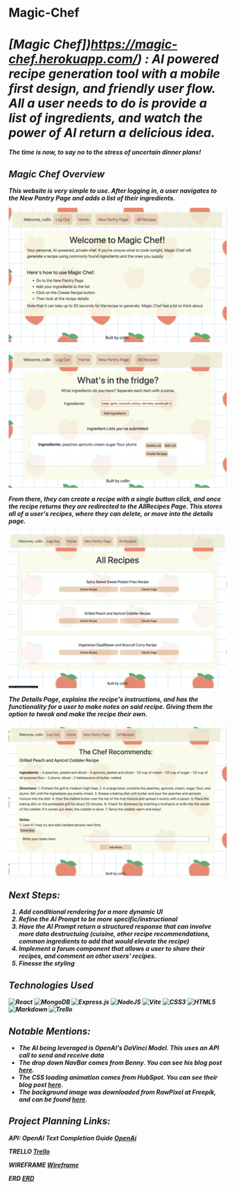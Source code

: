 # Magic-Chef

# <strong><em> [Magic Chef])https://magic-chef.herokuapp.com/) : AI powered recipe generation tool with a mobile first design, and friendly user flow. All a user needs to do is provide a list of ingredients, and watch the power of AI return a delicious idea. 

The time is now, to say no to the stress of uncertain dinner plans!

## Magic Chef Overview

This website is very simple to use. After logging in, a user navigates to the New Pantry Page and adds a list of their ingredients. 
  
![HomePage](public/screenshots/HomePage.png)
  
![NewPantry Page](public/screenshots/NewPantryPage.png)
  
From there, they can create a recipe with a single button click, and once the recipe returns they are redirected to the AllRecipes Page. This stores all of a user's recipes, where they can delete, or move into the details page. 
  
![AllRecipesPage](public/screenshots/AllRecipesPage.png)  
  
The Details Page, explains the recipe's instructions, and has the functionality for a user to make notes on said recipe. Giving them the option to tweak and make the recipe their own. 
  
![RecipeDetailsPage](public/screenshots/RecipeDetailsPage.png)
  
 ## Next Steps:

1. Add conditional rendering for a more dynamic UI
2. Refine the AI Prompt to be more specific/instructional
3. Have the AI Prompt return a structured response that can involve more data destructuing (cuisine, other recipe recommendations, common ingredients to add that would elevate the recipe)
4. Implement a forum component that allows a user to share their recipes, and comment on other users' recipes. 
5. Finesse the styling
  
 ## Technologies Used

![React](https://img.shields.io/badge/react-%2320232a.svg?style=for-the-badge&logo=react&logoColor=%2361DAFB)
![MongoDB](https://img.shields.io/badge/MongoDB-%234ea94b.svg?style=for-the-badge&logo=mongodb&logoColor=white)
![Express.js](https://img.shields.io/badge/express.js-%23404d59.svg?style=for-the-badge&logo=express&logoColor=%2361DAFB)
![NodeJS](https://img.shields.io/badge/node.js-6DA55F?style=for-the-badge&logo=node.js&logoColor=white)
![Vite](https://img.shields.io/badge/vite-%23646CFF.svg?style=for-the-badge&logo=vite&logoColor=white)
![CSS3](https://img.shields.io/badge/css3-%231572B6.svg?style=for-the-badge&logo=css3&logoColor=white)
![HTML5](https://img.shields.io/badge/html5-%23E34F26.svg?style=for-the-badge&logo=html5&logoColor=white)
![Markdown](https://img.shields.io/badge/markdown-%23000000.svg?style=for-the-badge&logo=markdown&logoColor=white)
![Trello](https://img.shields.io/badge/Trello-%23026AA7.svg?style=for-the-badge&logo=Trello&logoColor=white)

## Notable Mentions:
  
  * The AI being leveraged is OpenAI's DaVinci Model. This uses an API call to send and receive data
  * The drop down NavBar comes from Benny. You can see his blog post [here](https://dev.to/thejourneyville/bootstrap-51-navbar-and-hamburger-toggler-4m9h).
  * The CSS loading animation comes from HubSpot. You can see their blog post [here](https://blog.hubspot.com/website/css-loading-animation).
  * The background image was downloaded from RawPixel at Freepik, and can be found [here](https://www.freepik.com/free-vector/hand-drawn-peach-seamless-pattern-white-grid_16398497.htm#query=strawberry%20graphic&position=39&from_view=keyword&track=ais).
 
  
## Project Planning Links:

API: OpenAI Text Completion Guide [OpenAi](https://platform.openai.com/docs/guides/completion/introduction)

TRELLO [Trello](https://trello.com/invite/b/tBpX9Gzk/ATTI59503739140a04329c7d6576fae8fffb619A3BEF/project-4)

WIREFRAME [Wireframe](https://whimsical.com/magic-chef-wireframe-B48yXvFYpwDH9TVwXqfeeX)

ERD [ERD](https://lucid.app/lucidchart/609dcab5-73b2-47c5-8ae7-0c050f1fa3d6/edit?viewport_loc=-4%2C-110%2C2282%2C1324%2C0_0&invitationId=inv_f393d7ef-0707-4152-9882-3d15efa74679)
